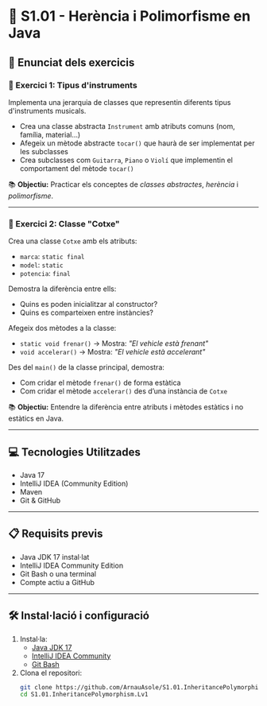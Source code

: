 # 🚗 S1.01 - Herència i Polimorfisme en Java

## 📄 Enunciat dels exercicis

### 🎵 Exercici 1: Tipus d'instruments

Implementa una jerarquia de classes que representin diferents tipus d'instruments musicals.

- Crea una classe abstracta `Instrument` amb atributs comuns (nom, família, material…)
- Afegeix un mètode abstracte `tocar()` que haurà de ser implementat per les subclasses
- Crea subclasses com `Guitarra`, `Piano` o `Violí` que implementin el comportament del mètode `tocar()`

📚 **Objectiu:** Practicar els conceptes de *classes abstractes*, *herència* i *polimorfisme*.

---

### 🚙 Exercici 2: Classe "Cotxe"

Crea una classe `Cotxe` amb els atributs:

- `marca`: `static final`
- `model`: `static`
- `potencia`: `final`

Demostra la diferència entre ells:

- Quins es poden inicialitzar al constructor?
- Quins es comparteixen entre instàncies?

Afegeix dos mètodes a la classe:

- `static void frenar()` → Mostra: *"El vehicle està frenant"*
- `void accelerar()` → Mostra: *"El vehicle està accelerant"*

Des del `main()` de la classe principal, demostra:

- Com cridar el mètode `frenar()` de forma estàtica
- Com cridar el mètode `accelerar()` des d’una instància de `Cotxe`

📚 **Objectiu:** Entendre la diferència entre atributs i mètodes estàtics i no estàtics en Java.

---

## 💻 Tecnologies Utilitzades

- Java 17
- IntelliJ IDEA (Community Edition)
- Maven
- Git & GitHub

---

## 📋 Requisits previs

- Java JDK 17 instal·lat
- IntelliJ IDEA Community Edition
- Git Bash o una terminal
- Compte actiu a GitHub

---

## 🛠️ Instal·lació i configuració

1. Instal·la:
   - [Java JDK 17](https://www.oracle.com/java/technologies/javase/jdk17-archive-downloads.html)
   - [IntelliJ IDEA Community](https://www.jetbrains.com/idea/download/)
   - [Git Bash](https://gitforwindows.org/)
2. Clona el repositori:
   ```bash
   git clone https://github.com/ArnauAsole/S1.01.InheritancePolymorphism.Lv1.git
   cd S1.01.InheritancePolymorphism.Lv1
